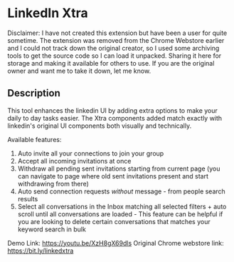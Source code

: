 # LinkedIn Xtra
 
Disclaimer: I have not created this extension but have been a user for quite sometime. The extension was removed from the Chrome Webstore earlier and I could not track down the original creator, so I used some archiving tools to get the source code so I can load it unpacked. Sharing it here for storage and making it available for others to use. If you are the original owner and want me to take it down, let me know.

## Description
This tool enhances the linkedin UI by adding extra options to make your daily to day tasks easier.
The Xtra components added match exactly with linkedin's original UI components both visually and technically.

Available features:
1. Auto invite all your connections to join your group
2. Accept all incoming invitations at once
3. Withdraw all pending sent invitations starting from current page (you can navigate to page where old sent invitations present and start withdrawing from there)
4. Auto send connection requests *without* message - from people search results
5. Select all conversations in the Inbox matching all selected filters + auto scroll until all conversations are loaded - This feature can be helpful if you are looking to delete certain conversations that matches your keyword search in bulk

Demo Link: https://youtu.be/XzH8gX69dls
Original Chrome webstore link: https://bit.ly/linkedxtra
